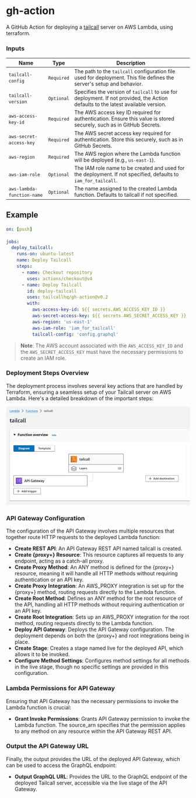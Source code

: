 # gh-action

A GitHub Action for deploying a [tailcall](https://tailcall.run) server on AWS Lambda, using terraform.

### Inputs

| Name                       | Type       | Description                                                                                                                    |
|----------------------------|------------|--------------------------------------------------------------------------------------------------------------------------------|
| `tailcall-config`          | `Required` | The path to the `tailcall` configuration file used for deployment. This file defines the server's setup and behavior.            |
| `tailcall-version`         | `Optional` | Specifies the version of `tailcall` to use for deployment. If not provided, the Action defaults to the latest available version. |
| `aws-access-key-id`        | `Required` | The AWS access key ID required for authentication. Ensure this value is stored securely, such as in GitHub Secrets.            |
| `aws-secret-access-key`    | `Required` | The AWS secret access key required for authentication. Store this securely, such as in GitHub Secrets.                         |
| `aws-region`               | `Required` | The AWS region where the Lambda function will be deployed (e.g., `us-east-1`).                                                   |
| `aws-iam-role`             | `Optional` | The IAM role name to be created and used for the deployment. If not specified, defaults to `iam_for_tailcall`.                   |
| `aws-lambda-function-name` | `Optional` | The name assigned to the created Lambda function. Defaults to tailcall if not specified.                                       |

## Example

```yaml
on: [push]

jobs:
  deploy_tailcall:
    runs-on: ubuntu-latest
    name: Deploy Tailcall
    steps:
      - name: Checkout repository
        uses: actions/checkout@v4
      - name: Deploy Tailcall
        id: deploy-tailcall
        uses: tailcallhq/gh-action@v0.2
        with:
          aws-access-key-id: ${{ secrets.AWS_ACCESS_KEY_ID }}
          aws-secret-access-key: ${{ secrets.AWS_SECRET_ACCESS_KEY }}
          aws-region: 'us-east-1'
          aws-iam-role: 'iam_for_tailcall'
          tailcall-config: 'config.graphql'
```

> **Note**: The AWS account associated with the `AWS_ACCESS_KEY_ID` and the `AWS_SECRET_ACCESS_KEY` must have the necessary permissions to create an IAM role.

### Deployment Steps Overview

The deployment process involves several key actions that are handled by Terraform, ensuring a seamless setup of your Tailcall server on AWS Lambda. Here's a detailed breakdown of the important steps:

![img.png](img.png)

### API Gateway Configuration

The configuration of the API Gateway involves multiple resources that together route HTTP requests to the deployed Lambda function:

- **Create REST API**: An API Gateway REST API named tailcall is created.
- **Create {proxy+} Resource**: This resource captures all requests to any endpoint, acting as a catch-all proxy.
- **Create Proxy Method**: An ANY method is defined for the {proxy+} resource, meaning it will handle all HTTP methods without requiring authentication or an API key.
- **Create Proxy Integration**: An AWS_PROXY integration is set up for the {proxy+} method, routing requests directly to the Lambda function.
- **Create Root Method**: Defines an ANY method for the root resource of the API, handling all HTTP methods without requiring authentication or an API key.
- **Create Root Integration**: Sets up an AWS_PROXY integration for the root method, routing requests directly to the Lambda function.
- **Deploy API Gateway**: Deploys the API Gateway configuration. The deployment depends on both the {proxy+} and root integrations being in place.
- **Create Stage**: Creates a stage named live for the deployed API, which allows it to be invoked.
- **Configure Method Settings**: Configures method settings for all methods in the live stage, though no specific settings are provided in this configuration.

### Lambda Permissions for API Gateway

Ensuring that API Gateway has the necessary permissions to invoke the Lambda function is crucial:

- **Grant Invoke Permissions**: Grants API Gateway permission to invoke the Lambda function. The source_arn specifies that the permission applies to any method on any resource within the API Gateway REST API.

### Output the API Gateway URL

Finally, the output provides the URL of the deployed API Gateway, which can be used to access the GraphQL endpoint:

- **Output GraphQL URL**: Provides the URL to the GraphQL endpoint of the deployed Tailcall server, accessible via the live stage of the API Gateway.